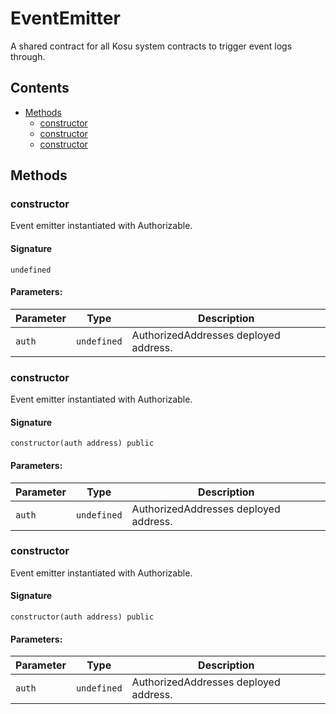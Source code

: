 # EventEmitter

A shared contract for all Kosu system contracts to trigger event logs through.

## Contents

-   [Methods](undefined)
    -   [constructor](#constructor)
    -   [constructor](#constructor)
    -   [constructor](#constructor)

## Methods

### constructor

Event emitter instantiated with Authorizable.

#### Signature

```solidity
undefined
```

#### Parameters:

| Parameter | Type        | Description                           |
| --------- | ----------- | ------------------------------------- |
| `auth`    | `undefined` | AuthorizedAddresses deployed address. |

### constructor

Event emitter instantiated with Authorizable.

#### Signature

```solidity
constructor(auth address) public
```

#### Parameters:

| Parameter | Type        | Description                           |
| --------- | ----------- | ------------------------------------- |
| `auth`    | `undefined` | AuthorizedAddresses deployed address. |

### constructor

Event emitter instantiated with Authorizable.

#### Signature

```solidity
constructor(auth address) public
```

#### Parameters:

| Parameter | Type        | Description                           |
| --------- | ----------- | ------------------------------------- |
| `auth`    | `undefined` | AuthorizedAddresses deployed address. |

